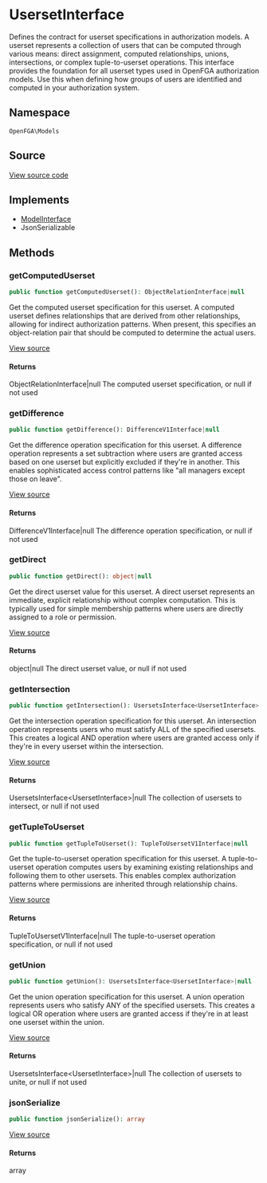 # UsersetInterface

Defines the contract for userset specifications in authorization models. A userset represents a collection of users that can be computed through various means: direct assignment, computed relationships, unions, intersections, or complex tuple-to-userset operations. This interface provides the foundation for all userset types used in OpenFGA authorization models. Use this when defining how groups of users are identified and computed in your authorization system.

## Namespace
`OpenFGA\Models`

## Source
[View source code](https://github.com/evansims/openfga-php/blob/main/src/Models/UsersetInterface.php)

## Implements
* [ModelInterface](ModelInterface.md)
* JsonSerializable



## Methods
### getComputedUserset


```php
public function getComputedUserset(): ObjectRelationInterface|null
```

Get the computed userset specification for this userset. A computed userset defines relationships that are derived from other relationships, allowing for indirect authorization patterns. When present, this specifies an object-relation pair that should be computed to determine the actual users.

[View source](https://github.com/evansims/openfga-php/blob/main/src/Models/UsersetInterface.php#L32)


#### Returns
ObjectRelationInterface&#124;null
 The computed userset specification, or null if not used

### getDifference


```php
public function getDifference(): DifferenceV1Interface|null
```

Get the difference operation specification for this userset. A difference operation represents a set subtraction where users are granted access based on one userset but explicitly excluded if they&#039;re in another. This enables sophisticated access control patterns like &quot;all managers except those on leave&quot;.

[View source](https://github.com/evansims/openfga-php/blob/main/src/Models/UsersetInterface.php#L43)


#### Returns
DifferenceV1Interface&#124;null
 The difference operation specification, or null if not used

### getDirect


```php
public function getDirect(): object|null
```

Get the direct userset value for this userset. A direct userset represents an immediate, explicit relationship without complex computation. This is typically used for simple membership patterns where users are directly assigned to a role or permission.

[View source](https://github.com/evansims/openfga-php/blob/main/src/Models/UsersetInterface.php#L54)


#### Returns
object&#124;null
 The direct userset value, or null if not used

### getIntersection


```php
public function getIntersection(): UsersetsInterface<UsersetInterface>|null
```

Get the intersection operation specification for this userset. An intersection operation represents users who must satisfy ALL of the specified usersets. This creates a logical AND operation where users are granted access only if they&#039;re in every userset within the intersection.

[View source](https://github.com/evansims/openfga-php/blob/main/src/Models/UsersetInterface.php#L65)


#### Returns
UsersetsInterface&lt;UsersetInterface&gt;&#124;null
 The collection of usersets to intersect, or null if not used

### getTupleToUserset


```php
public function getTupleToUserset(): TupleToUsersetV1Interface|null
```

Get the tuple-to-userset operation specification for this userset. A tuple-to-userset operation computes users by examining existing relationships and following them to other usersets. This enables complex authorization patterns where permissions are inherited through relationship chains.

[View source](https://github.com/evansims/openfga-php/blob/main/src/Models/UsersetInterface.php#L76)


#### Returns
TupleToUsersetV1Interface&#124;null
 The tuple-to-userset operation specification, or null if not used

### getUnion


```php
public function getUnion(): UsersetsInterface<UsersetInterface>|null
```

Get the union operation specification for this userset. A union operation represents users who satisfy ANY of the specified usersets. This creates a logical OR operation where users are granted access if they&#039;re in at least one userset within the union.

[View source](https://github.com/evansims/openfga-php/blob/main/src/Models/UsersetInterface.php#L87)


#### Returns
UsersetsInterface&lt;UsersetInterface&gt;&#124;null
 The collection of usersets to unite, or null if not used

### jsonSerialize


```php
public function jsonSerialize(): array
```


[View source](https://github.com/evansims/openfga-php/blob/main/src/Models/UsersetInterface.php#L100)


#### Returns
array

